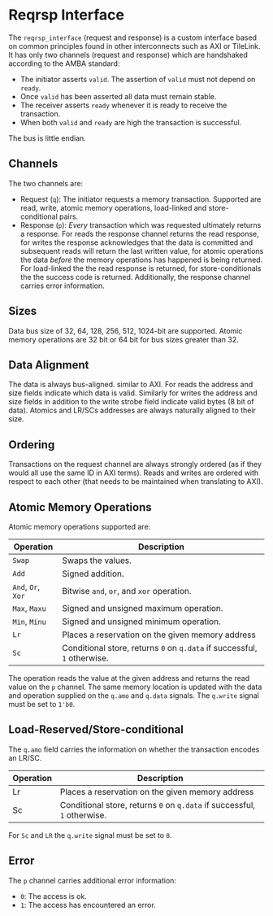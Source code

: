 # Reqrsp Interface

The `reqrsp_interface` (request and response) is a custom interface based on
common principles found in other interconnects such as AXI or TileLink. It has
only two channels (request and response) which are handshaked according to the
AMBA standard:

- The initiator asserts `valid`. The assertion of `valid` must not depend on
  `ready`.
- Once `valid` has been asserted all data must remain stable.
- The receiver asserts `ready` whenever it is ready to receive the transaction.
- When both `valid` and `ready` are high the transaction is successful.

The bus is little endian.

## Channels

The two channels are:

- Request (`q`): The initiator requests a memory transaction. Supported are
  read, write, atomic memory operations, load-linked and store-conditional
  pairs.
- Response (`p`): _Every_ transaction which was requested ultimately returns a
  response. For reads the response channel returns the read response, for writes
  the response acknowledges that the data is committed and subsequent reads will
  return the last written value, for atomic operations the data _before_ the
  memory operations has happened is being returned. For load-linked the the read
  response is returned, for store-conditionals the the success code is returned.
  Additionally, the response channel carries error information.

## Sizes

Data bus size of 32, 64, 128, 256, 512, 1024-bit are supported. Atomic memory
operations are 32 bit or 64 bit for bus sizes greater than 32.

## Data Alignment

The data is always bus-aligned. similar to AXI. For reads the address and size
fields indicate which data is valid. Similarly for writes the address and size
fields in addition to the write strobe field indicate valid bytes (8 bit of
data). Atomics and LR/SCs addresses are always naturally aligned to their size.

## Ordering

Transactions on the request channel are always strongly ordered (as if they
would all use the same ID in AXI terms). Reads and writes are ordered with
respect to each other (that needs to be maintained when translating to AXI).

## Atomic Memory Operations

Atomic memory operations supported are:

| Operation          | Description                                                               |
| ------------------ | ------------------------------------------------------------------------- |
| `Swap`             | Swaps the values.                                                         |
| `Add`              | Signed addition.                                                          |
| `And`, `Or`, `Xor` | Bitwise `and`, `or`, and `xor` operation.                                 |
| `Max`, `Maxu`      | Signed and unsigned maximum operation.                                    |
| `Min`, `Minu`      | Signed and unsigned minimum operation.                                    |
| `Lr`               | Places a reservation on the given memory address                          |
| `Sc`               | Conditional store, returns `0` on `q.data` if successful, `1` otherwise.  |


The operation reads the value at the given address and returns the read value on
the `p` channel. The same memory location is updated with the data and operation
supplied on the `q.amo` and `q.data` signals. The `q.write` signal must be set to `1'b0`.

## Load-Reserved/Store-conditional

The `q.amo` field carries the information on whether the transaction encodes an
LR/SC.

| Operation    | Description                                                               |
| ------------ | ------------------------------------------------------------------------- |
| Lr           | Places a reservation on the given memory address                          |
| Sc           | Conditional store, returns `0` on `q.data` if successful, `1` otherwise.  |

For `Sc` and `LR` the `q.write` signal must be set to `0`.

## Error

The `p` channel carries additional error information:

- `0`: The access is ok.
- `1`: The access has encountered an error.
